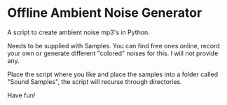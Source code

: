 # Offline Ambient Noise Generator
A script to create ambient noise mp3's in Python.

Needs to be supplied with Samples.
You can find free ones online, record your own or generate different "colored" noises for this.
I will not provide any.


Place the script where you like and place the samples into a folder called "Sound Samples", the script will recurse through directories.

Have fun!
